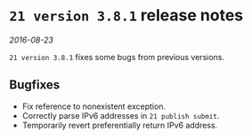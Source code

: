 # `21 version 3.8.1` release notes

*2016-08-23*

`21 version 3.8.1` fixes some bugs from previous versions.

## Bugfixes
- Fix reference to nonexistent exception.
- Correctly parse IPv6 addresses in `21 publish submit`.
- Temporarily revert preferentially return IPv6 address.
